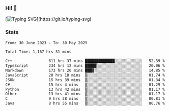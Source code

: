 ### Hi!  👋

[![Typing SVG](https://readme-typing-svg.herokuapp.com?font=Fira+Code&pause=1000&width=435&lines=Hello!+I'm+Texiwustion.)](https://git.io/typing-svg)

### Stats

<!--START_SECTION:waka-->

```txt
From: 30 June 2023 - To: 30 May 2025

Total Time: 1,167 hrs 31 mins

C++                611 hrs 37 mins █████████████░░░░░░░░░░░░   52.39 %
TypeScript         234 hrs 12 mins █████░░░░░░░░░░░░░░░░░░░░   20.06 %
Markdown           173 hrs 20 mins ███▓░░░░░░░░░░░░░░░░░░░░░   14.85 %
JavaScript         20 hrs 18 mins  ▒░░░░░░░░░░░░░░░░░░░░░░░░   01.74 %
JSON               15 hrs 39 mins  ▒░░░░░░░░░░░░░░░░░░░░░░░░   01.34 %
C#                 15 hrs 4 mins   ▒░░░░░░░░░░░░░░░░░░░░░░░░   01.29 %
Python             13 hrs 42 mins  ▒░░░░░░░░░░░░░░░░░░░░░░░░   01.17 %
Other              13 hrs 41 mins  ▒░░░░░░░░░░░░░░░░░░░░░░░░   01.17 %
C                  9 hrs 28 mins   ▒░░░░░░░░░░░░░░░░░░░░░░░░   00.81 %
Java               8 hrs 55 mins   ▒░░░░░░░░░░░░░░░░░░░░░░░░   00.76 %
```

<!--END_SECTION:waka-->
